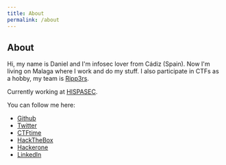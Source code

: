 ```yaml
---
title: About
permalink: /about
---
```


## About

Hi, my name is Daniel and I'm infosec lover from Cádiz (Spain). Now I'm living on Malaga where I work and do my stuff. I also participate in CTFs as a hobby, my team is [Ripp3rs](https://ctftime.org/team/50984).

Currently working at [HISPASEC](https://www.hispasec.com/).

You can follow me here:

*	[Github](https://github.com/devploit)
*	[Twitter](https://twitter.com/devploit)
* [CTFtime](https://ctftime.org/user/25930)
* [HackTheBox](https://www.hackthebox.eu/home/users/profile/1912)
* [Hackerone](https://hackerone.com/devploit)
*	[LinkedIn](https://www.linkedin.com/in/daniel-pua/)
